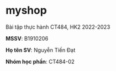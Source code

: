 # myshop

Bài tập thực hành CT484, HK2 2022-2023

**MSSV**: B1910206

**Họ tên SV**: Nguyễn Tiến Đạt

**Nhóm học phần**: CT484-02
